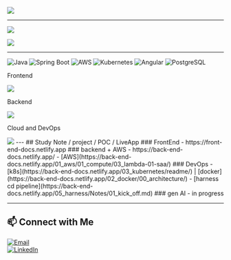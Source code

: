 ![](https://komarev.com/ghpvc/?username=lekhrajdinkar)  



---

[](https://github-readme-stats.vercel.app/api?username=lekhrajdinkar&show_icons=true&theme=light) 

![](https://github-readme-streak-stats.herokuapp.com?user=lekhrajdinkar&theme=light)

![](https://github-readme-stats-eight-theta.vercel.app/api/top-langs/?username=lekhrajdinkar&layout=compact&langs_count=8&hide_border=true&theme=light&hide=Jupyter%20Notebook,HTML)

---
 
![Java](https://img.shields.io/badge/Java-ED8B00?style=for-the-badge&logo=java&logoColor=white)
![Spring Boot](https://img.shields.io/badge/Spring_Boot-6DB33F?style=for-the-badge&logo=spring-boot&logoColor=white)
![AWS](https://img.shields.io/badge/AWS-232F3E?style=for-the-badge&logo=amazon-aws&logoColor=white)
![Kubernetes](https://img.shields.io/badge/Kubernetes-326CE5?style=for-the-badge&logo=kubernetes&logoColor=white)
![Angular](https://img.shields.io/badge/Angular-DD0031?style=for-the-badge&logo=angular&logoColor=white)
![PostgreSQL](https://img.shields.io/badge/PostgreSQL-316192?style=for-the-badge&logo=postgresql&logoColor=white)


Frontend

<img src="https://skillicons.dev/icons?i=angular,ts,css,html,js,redux,rxjs,npm,nodejs" />

Backend

<img src="https://skillicons.dev/icons?i=java,spring,hibernate,python,django,nodejs,maven,postgres,eclipse,idea,pycharm,vscode,postman,kafka,rabbitmq" />

Cloud and DevOps

<img src="https://skillicons.dev/icons?i=aws,terraform,docker,kubernetes,git,github,linux,bash" />
---
## Study Note / project / POC / LiveApp
### FrontEnd
- https://front-end-docs.netlify.app
### backend + AWS
- https://back-end-docs.netlify.app/
- [AWS](https://back-end-docs.netlify.app/01_aws/01_compute/03_lambda-01-saa/)
### DevOps
- [k8s](https://back-end-docs.netlify.app/03_kubernetes/readme/) |  [docker](https://back-end-docs.netlify.app/02_docker/00_architecture/)
- [harness cd pipeline](https://back-end-docs.netlify.app/05_harness/Notes/01_kick_off.md)
### gen AI
- in progress

---
## 📫 Connect with Me  
[![Email](https://img.shields.io/badge/Email-D14836?style=for-the-badge&logo=gmail&logoColor=white)](mailto:lekhrajdinkarus@gmail.com)  
[![LinkedIn](https://img.shields.io/badge/LinkedIn-0A66C2?style=for-the-badge&logo=linkedin&logoColor=white)](https://www.linkedin.com/in/lekhraj-dinkar-25872140/)  
  
